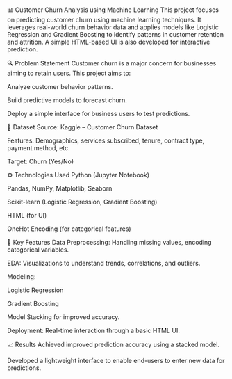 📊 Customer Churn Analysis using Machine Learning This project focuses on predicting customer churn using machine learning techniques. It leverages real-world churn behavior data and applies models like Logistic Regression and Gradient Boosting to identify patterns in customer retention and attrition. A simple HTML-based UI is also developed for interactive prediction.

🔍 Problem Statement Customer churn is a major concern for businesses aiming to retain users. This project aims to:

Analyze customer behavior patterns.

Build predictive models to forecast churn.

Deploy a simple interface for business users to test predictions.

📁 Dataset Source: Kaggle – Customer Churn Dataset

Features: Demographics, services subscribed, tenure, contract type, payment method, etc.

Target: Churn (Yes/No)

⚙️ Technologies Used Python (Jupyter Notebook)

Pandas, NumPy, Matplotlib, Seaborn

Scikit-learn (Logistic Regression, Gradient Boosting)

HTML (for UI)

OneHot Encoding (for categorical features)

📌 Key Features Data Preprocessing: Handling missing values, encoding categorical variables.

EDA: Visualizations to understand trends, correlations, and outliers.

Modeling:

Logistic Regression

Gradient Boosting

Model Stacking for improved accuracy.

Deployment: Real-time interaction through a basic HTML UI.

📈 Results Achieved improved prediction accuracy using a stacked model.

Developed a lightweight interface to enable end-users to enter new data for predictions.
